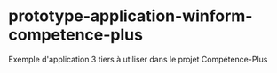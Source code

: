 prototype-application-winform-competence-plus
=============================================

Exemple d'application 3 tiers à utiliser dans le projet Compétence-Plus
